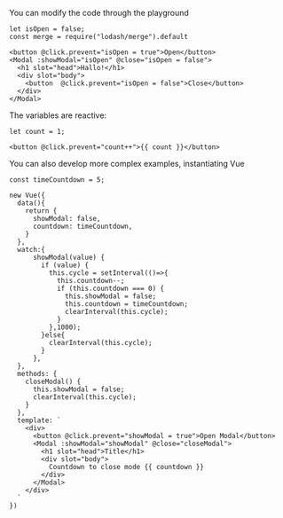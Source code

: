 You can modify the code through the playground

    let isOpen = false;
    const merge = require("lodash/merge").default

    <button @click.prevent="isOpen = true">Open</button>
    <Modal :showModal="isOpen" @close="isOpen = false">
      <h1 slot="head">Hallo!</h1>
      <div slot="body">
        <button  @click.prevent="isOpen = false">Close</button>
      </div>
    </Modal>

The variables are reactive:

    let count = 1;

    <button @click.prevent="count++">{{ count }}</button>

You can also develop more complex examples, instantiating Vue

    const timeCountdown = 5;

    new Vue({
      data(){
        return {
          showModal: false,
          countdown: timeCountdown,
        }
      },
      watch:{
          showModal(value) {
            if (value) {
              this.cycle = setInterval(()=>{
                this.countdown--;
                if (this.countdown === 0) {
                  this.showModal = false;
                  this.countdown = timeCountdown;
                  clearInterval(this.cycle);
                }
              },1000);
            }else{
              clearInterval(this.cycle);
            }
          },
      },
      methods: {
        closeModal() {
          this.showModal = false;
          clearInterval(this.cycle);
        }
      },
      template: `
        <div>
          <button @click.prevent="showModal = true">Open Modal</button>
          <Modal :showModal="showModal" @close="closeModal">
            <h1 slot="head">Title</h1>
            <div slot="body">
              Countdown to close mode {{ countdown }}
            </div>
          </Modal>
        </div>
      `
    })
